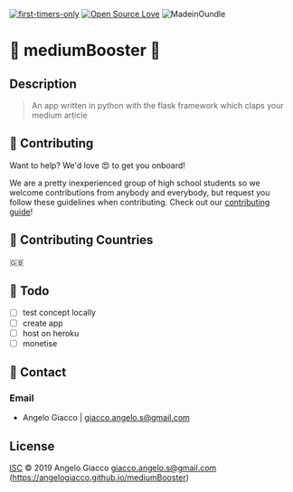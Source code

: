 [![first-timers-only](https://img.shields.io/badge/first--timers--only-friendly-blue.svg?style=flat-square)](https://www.firsttimersonly.com/)
[![Open Source Love](https://img.shields.io/badge/Open%20Source-%E2%9D%A4-blueviolet.svg)](https://opensource.com/article/18/11/reasons-love-open-source)
![MadeinOundle](https://img.shields.io/badge/Made%20in-Oundle-green.svg)

# 👋 mediumBooster 👫

## Description

>An app written in python with the flask framework which claps your medium article

## 👋 Contributing

Want to help? We'd love 😍 to get you onboard!

We are a pretty inexperienced group of high school students so we welcome contributions
from anybody and everybody, but request you follow these guidelines when contributing. Check out our [contributing guide](https://github.com/AngeloGiacco/mediumBooster/blob/master/CONTRIBUTING.md)!

## 📌 Contributing Countries

🇬🇧

## 🚀 Todo
- [ ] test concept locally
- [ ] create app
- [ ] host on heroku
- [ ] monetise

## 📧 Contact
### Email
- Angelo Giacco | giacco.angelo.s@gmail.com

## License
[ISC](LICENSE) © 2019 Angelo Giacco <giacco.angelo.s@gmail.com> (https://angelogiacco.github.io/mediumBooster)
